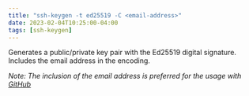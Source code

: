 ```yaml
---
title: "ssh-keygen -t ed25519 -C <email-address>"
date: 2023-02-04T10:25:00-04:00
tags: [ssh-keygen]
---
```

Generates a public/private key pair with the Ed25519 digital signature.  Includes the email address in the encoding.

*Note: The inclusion of the email address is preferred for the usage with [GitHub](https://github.com/)*